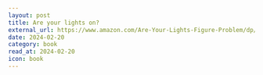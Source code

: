 ```yaml
---
layout: post
title: Are your lights on?
external_url: https://www.amazon.com/Are-Your-Lights-Figure-Problem/dp/0932633161
date: 2024-02-20
category: book
read_at: 2024-02-20
icon: book
---
```

